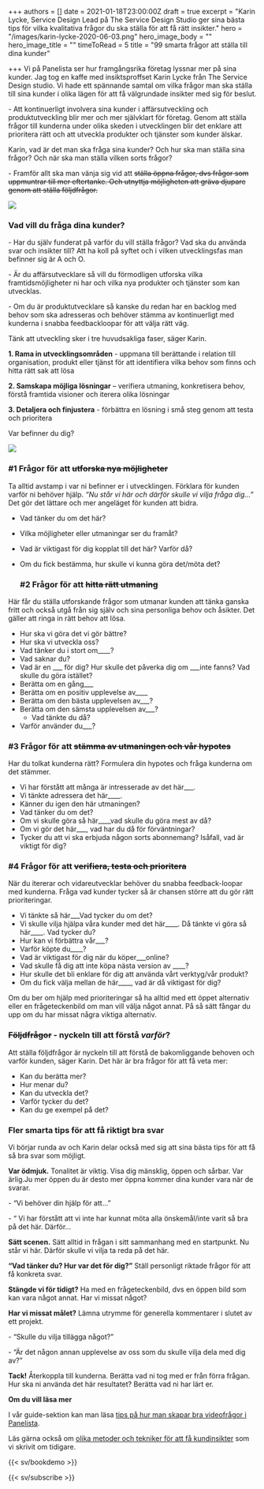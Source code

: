 +++
authors = []
date = 2021-01-18T23:00:00Z
draft = true
excerpt = "Karin Lycke, Service Design Lead på The Service Design Studio ger sina bästa tips för vilka kvalitativa frågor du ska ställa för att få rätt insikter."
hero = "/images/karin-lycke-2020-06-03.png"
hero_image_body = ""
hero_image_title = ""
timeToRead = 5
title = "99 smarta frågor att ställa till dina kunder"

+++
Vi på Panelista ser hur framgångsrika företag lyssnar mer på sina kunder. Jag tog en kaffe med insiktsproffset Karin Lycke från The Service Design studio. Vi hade ett spännande samtal om vilka frågor man ska ställa till sina kunder i olika lägen för att få välgrundade insikter med sig för beslut.

\- Att kontinuerligt involvera sina kunder i affärsutveckling och produktutveckling blir mer och mer självklart för företag. Genom att ställa frågor till kunderna under olika skeden i utvecklingen blir det enklare att prioritera rätt och att utveckla produkter och tjänster som kunder älskar.

Karin, vad är det man ska fråga sina kunder? Och hur ska man ställa sina frågor? Och när ska man ställa vilken sorts frågor?

\- Framför allt ska man vänja sig vid att ~~ställa öppna frågor, dvs frågor som uppmuntrar till mer eftertanke. Och utnyttja möjligheten att gräva djupare genom att ställa följdfrågor.~~

![](/images/illustrationcluster08-2021-01-20.png)

### Vad vill du fråga dina kunder?

\- Har du själv funderat på varför du vill ställa frågor? Vad ska du använda svar och insikter till? Att ha koll på syftet och i vilken utvecklingsfas man befinner sig är A och O.

\- Är du affärsutvecklare så vill du förmodligen utforska vilka framtidsmöjligheter ni har och vilka nya produkter och tjänster som kan utvecklas.

\- Om du är produktutvecklare så kanske du redan har en backlog med behov som ska adresseras och behöver stämma av kontinuerligt med kunderna i snabba feedbackloopar för att välja rätt väg.

Tänk att utveckling sker i tre huvudsakliga faser, säger Karin.

**1. Rama in utvecklingsområden** - uppmana till berättande i relation till organisation, produkt eller tjänst för att identifiera vilka behov som finns och hitta rätt sak att lösa

**2. Samskapa möjliga lösningar** – verifiera utmaning, konkretisera behov, förstå framtida visioner och iterera olika lösningar

**3. Detaljera och finjustera** - förbättra en lösning i små steg genom att testa och prioritera

Var befinner du dig?

![](/images/bubbles2-2021-01-20.jpg)

### #1 Frågor för att ~~utforska nya möjligheter~~

Ta alltid avstamp i var ni befinner er i utvecklingen. Förklara för kunden varför ni behöver hjälp. _“Nu står vi här och därför skulle vi vilja fråga dig…”_ Det gör det lättare och mer angeläget för kunden att bidra.

* Vad tänker du om det här?
* Vilka möjligheter eller utmaningar ser du framåt?
* Vad är viktigast för dig kopplat till det här? Varför då?
* Om du fick bestämma, hur skulle vi kunna göra det/möta det?

  ### #2 Frågor för att ~~hitta rätt utmaning~~

Här får du ställa utforskande frågor som utmanar kunden att tänka ganska fritt och också utgå från sig själv och sina personliga behov och åsikter. Det gäller att ringa in rätt behov att lösa.

* Hur ska vi göra det vi gör bättre?
* Hur ska vi utveckla oss?
* Vad tänker du i stort om____?
* Vad saknar du?
* Vad är en ___ för dig? Hur skulle det påverka dig om ___inte fanns? Vad skulle du göra istället?
* Berätta om en gång___
* Berätta om en positiv upplevelse av____
* Berätta om den bästa upplevelsen av___?
* Berätta om den sämsta upplevelsen av___?
  * Vad tänkte du då?
* Varför använder du___?

### #3 Frågor för att ~~stämma av utmaningen och vår hypotes~~

Har du tolkat kunderna rätt? Formulera din hypotes och fråga kunderna om det stämmer.

* Vi har förstått att många är intresserade av det här___.
* Vi tänkte adressera det här____.
* Känner du igen den här utmaningen?
* Vad tänker du om det?
* Om vi skulle göra så här____vad skulle du göra mest av då?
* Om vi gör det här___, vad har du då för förväntningar?
* Tycker du att vi ska erbjuda någon sorts abonnemang? Isåfall, vad är viktigt för dig?

### #4 Frågor för att ~~verifiera, testa och prioritera~~

När du itererar och vidareutvecklar behöver du snabba feedback-loopar med kunderna. Fråga vad kunder tycker så är chansen större att du gör rätt prioriteringar.

* Vi tänkte så här___Vad tycker du om det?
* Vi skulle vilja hjälpa våra kunder med det här____. Då tänkte vi göra så här____. Vad tycker du?
* Hur kan vi förbättra vår___?
* Varför köpte du____?
* Vad är viktigast för dig när du köper___online?
* Vad skulle få dig att inte köpa nästa version av ____?
* Hur skulle det bli enklare för dig att använda vårt verktyg/vår produkt?
* Om du fick välja mellan de här____, vad är då viktigast för dig?

Om du ber om hjälp med prioriteringar så ha alltid med ett öppet alternativ eller en frågeteckenbild om man vill välja något annat. På så sätt fångar du upp om du har missat några viktiga alternativ.

### ~~Följdfrågor~~ - nyckeln till att förstå _varför_?

Att ställa följdfrågor är nyckeln till att förstå de bakomliggande behoven och varför kunden, säger Karin. Det här är bra frågor för att få veta mer:

* Kan du berätta mer?
* Hur menar du?
* Kan du utveckla det?
* Varför tycker du det?
* Kan du ge exempel på det?

### Fler smarta tips för att få riktigt bra svar

Vi börjar runda av och Karin delar också med sig att sina bästa tips för att få så bra svar som möjligt.

**Var ödmjuk.** Tonalitet är viktig. Visa dig mänsklig, öppen och sårbar. Var ärlig.Ju mer öppen du är desto mer öppna kommer dina kunder vara när de svarar.

\- “Vi behöver din hjälp för att…”

\- “ Vi har förstått att vi inte har kunnat möta alla önskemål/inte varit så bra på det här. Därför…

**Sätt scenen.** Sätt alltid in frågan i sitt sammanhang med en startpunkt. Nu står vi här. Därför skulle vi vilja ta reda på det här.

**“Vad tänker du? Hur var det för dig?”** Ställ personligt riktade frågor för att få konkreta svar.

**Stängde vi för tidigt?** Ha med en frågeteckenbild, dvs en öppen bild som kan vara något annat. Har vi missat något?

**Har vi missat målet?** Lämna utrymme för generella kommentarer i slutet av ett projekt.

\- “Skulle du vilja tillägga något?”

\- “Är det någon annan upplevelse av oss som du skulle vilja dela med dig av?”

**Tack!** Återkoppla till kunderna. Berätta vad ni tog med er från förra frågan. Hur ska ni använda det här resultatet? Berätta vad ni har lärt er.

**Om du vill läsa mer**

I vår guide-sektion kan man läsa [tips på hur man skapar bra videofrågor i Panelista](https://panelista.com/guide/how-to-create-your-first-video-question "Hur man skapar bra videofrågor").

Läs gärna också om [olika metoder och tekniker för att få kundinsikter](https://articles.panelista.com/sv/verktygslada-for-kundinsikter/ "Verktygslåda för kundinsikter") som vi skrivit om tidigare.

{{< sv/bookdemo >}}

{{< sv/subscribe >}}